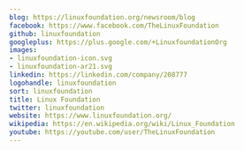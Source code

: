 ```yaml
---
blog: https://linuxfoundation.org/newsroom/blog
facebook: https://www.facebook.com/TheLinuxFoundation
github: linuxfoundation
googleplus: https://plus.google.com/+LinuxfoundationOrg
images:
- linuxfoundation-icon.svg
- linuxfoundation-ar21.svg
linkedin: https://linkedin.com/company/208777
logohandle: linuxfoundation
sort: linuxfoundation
title: Linux Foundation
twitter: linuxfoundation
website: https://www.linuxfoundation.org/
wikipedia: https://en.wikipedia.org/wiki/Linux_Foundation
youtube: https://youtube.com/user/TheLinuxFoundation
---
```


